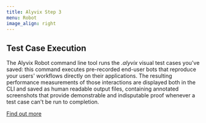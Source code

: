 ```yaml
---
title: Alyvix Step 3
menu: Robot
image_align: right
---
```


## **Test Case** Execution

The Alyvix Robot command line tool runs the *.alyvix* visual test cases you've saved: this command executes pre-recorded end-user bots that reproduce your users' workflows directly on their applications. The resulting performance measurements of those interactions are displayed both in the CLI and saved as human readable output files, containing annotated screenshots that provide demonstrable and indisputable proof whenever a test case can't be run to completion.

[Find out more](https://alyvix.com/learn/test_case_execution.html?classes=btn,btn-primary,btn-lg&target=_blank)
